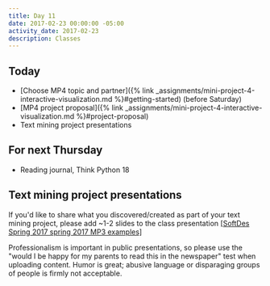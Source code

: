```yaml
---
title: Day 11
date: 2017-02-23 00:00:00 -05:00
activity_date: 2017-02-23
description: Classes
---
```


## Today

* [Choose MP4 topic and partner]({% link _assignments/mini-project-4-interactive-visualization.md %}#getting-started) (before Saturday)
* [MP4 project proposal]({% link _assignments/mini-project-4-interactive-visualization.md %}#project-proposal)
* Text mining project presentations

## For next Thursday

* Reading journal, Think Python 18


## Text mining project presentations

If you'd like to share what you discovered/created as part of your text mining
project, please add ~1-2 slides to the class presentation [[SoftDes Spring 2017 spring 2017 MP3 examples]](https://docs.google.com/presentation/d/1fybuwS68fdgCHrhOMcpbDzZOfDhzUJsEiOQ_24pUQHI/edit?usp=sharing)

Professionalism is important in public presentations, so please use the "would
I be happy for my parents to read this in the newspaper" test when uploading
content. Humor is great; abusive language or disparaging groups of people is
firmly not acceptable.
